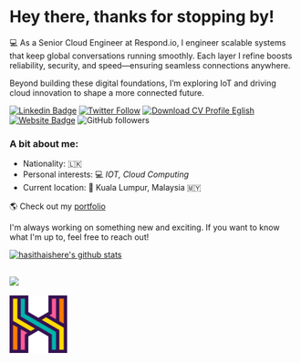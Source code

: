 # Hey there, thanks for stopping by!


💻 As a Senior Cloud Engineer at Respond.io, I engineer scalable systems that keep global conversations running smoothly. Each layer I refine boosts reliability, security, and speed—ensuring seamless connections anywhere.

Beyond building these digital foundations, I’m exploring IoT and driving cloud innovation to shape a more connected future.


[![Linkedin Badge](https://img.shields.io/badge/-LinkedIn-blue?style=flat-square&logo=Linkedin&logoColor=white&link=http://lk.linkedin.com/in/hasithaprabhath)](http://lk.linkedin.com/in/hasithaprabhath)
[![Twitter Follow](https://img.shields.io/badge/follow-hasithaishere-1DA1F2?logo=twitter&style=social)](https://twitter.com/RexosP)
[![Download CV Profile Eglish](https://img.shields.io/badge/Download-CV%20Profile-blue)](https://hasitha.cloud/cv/CV-GDHP_Gamage.pdf)
[![Website Badge](https://img.shields.io/badge/website-Portfolio-blue)](https://hasitha.cloud/)
![GitHub followers](https://img.shields.io/github/followers/hasithaishere?label=Follow&style=social)


### A bit about me:

- Nationality: 🇱🇰
- Personal interests:  💻 _IOT, Cloud Computing_
- Current location: 📍 Kuala Lumpur, Malaysia 🇲🇾

🌎 Check out my [portfolio](https://hasitha.cloud/)

I'm always working on something new and exciting. If you want to know what I'm up to, feel free to reach out!

[![hasithaishere's github stats](https://github-readme-stats.vercel.app/api?username=hasithaishere&count_private=true&show_icons=true&title_color=fff&icon_color=79ff97&text_color=9f9f9f&bg_color=151515)](https://github.com/hasithaishere)

##

[![](https://visitcount.itsvg.in/api?id=hasithaishere&label=Profile%20Views&color=3&icon=1&pretty=true)](https://visitcount.itsvg.in)


<img src="./assets/hasitha-H.png" width="20%">
